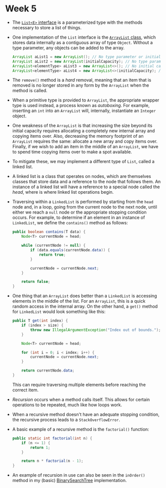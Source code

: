 # Week 5

* The [`List<E>` interface](https://docs.oracle.com/en/java/javase/22/docs/api/java.base/java/util/List.html) is a parameterized type with the methods necessary to store a list of things.

* One implementation of the `List` interface is the [`ArrayList` class](https://docs.oracle.com/en/java/javase/22/docs/api/java.base/java/util/ArrayList.html), which stores data internally as a contiguous array of type `Object`. Without a type parameter, any objects can be added to the array.
    ```java
    ArrayList aList1 = new ArrayList(); // No type parameter or initial capacity provided.
    ArrayList aList2 = new ArrayList(initialCapacity); // No type parameter provided.
    ArrayList<elementType> aList3 = new ArrayList<>(); // No initial capacity provided.
    ArrayList<elementType> aList4 = new ArrayList<>(initialCapacity); //
    ```

* The `remove()` method is a *hard* removal, meaning that an item that is removed is no longer stored in any form by the `ArrayList` when the method is called.

* When a primitive type is provided to `ArrayList`, the appropriate wrapper type is used instead, a process known as *autoboxing*. For example, inserting an `int` into an `ArrayList` will, internally, instantiate an `Integer` object.

* One weakness of the `ArrayList` is that increasing the size beyond its initial capacity requires allocating a completely new internal array and copying items over. Also, decreasing the memory footprint of an `ArrayList` requires the same: allocate a new array and copy items over. Finally, if we wish to add an item in the middle of an `ArrayList`, we have to spend time copying items over to make a spot available.

* To mitigate these, we may implement a different type of `List`, called a linked list.

* A linked list is a class that operates on nodes, which are themselves classes that store data and a reference to the node that follows them. An instance of a linked list will have a reference to a special node called the *head*, where is where linked list operations begin.

* Traversing within a `LinkedList` is performed by starting from the `head` node and, in a loop, going from the current node to the next node, until either we reach a `null` node or the appropriate stopping condition occurs. For example, to determine if an element in an instance of `LinkedList`, we define the `contains()` method as follows:
    ```java
    public boolean contains(T data) {
        Node<T> currentNode = head;

        while (currentNode != null) {
            if (data.equals(currentNode.data)) {
                return true;
            }

            currentNode = currentNode.next;
        }

        return false;
    }
    ```

* One thing that an `ArrayList` does better than a `LinkedList` is accessing elements in the middle of the list. For an `ArrayList`, this is a quick random access in the internal array. On the other hand, a `get()` method for `LinkedList` would look something like this:
    ```java
    public T get(int index) {
        if (index > size) {
            throw new IllegalArgumentException("Index out of bounds.");
        }

        Node<T> currentNode = head;

        for (int i = 0; i < index; i++) {
            currentNode = currentNode.next;
        }

        return currentNode.data;
    }
    ```
    This can require traversing multiple elements before reaching the correct item.

* *Recursion* occurs when a method calls itself. This allows for certain operations to be repeated, much like how loops work.

* When a recursive method doesn't have an adequate stopping condition, the recursive process leads to a `StackOverflowError`.

* A basic example of a recursive method is the `factorial()` function:
    ```java
    public static int factorial(int n) {
        if (n <= 1) {
            return 1;
        }

        return n * factorial(n - 1);
    }
    ```

* An example of recursion in use can also be seen in the `inOrder()` method in my (basic) [BinarySearchTree](../BinarySearchTree/BinarySearchTree.java) implementation.